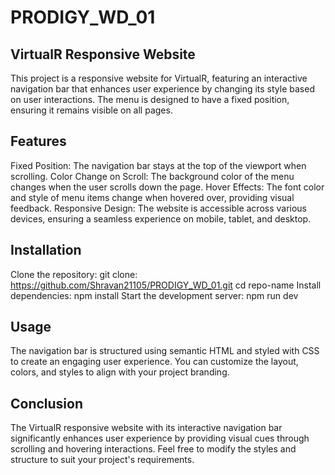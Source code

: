 # PRODIGY_WD_01

## VirtualR Responsive Website
This project is a responsive website for VirtualR, featuring an interactive navigation bar that enhances user experience by changing its style based on user interactions. The menu is designed to have a fixed position, ensuring it remains visible on all pages.

## Features
Fixed Position: The navigation bar stays at the top of the viewport when scrolling.
Color Change on Scroll: The background color of the menu changes when the user scrolls down the page.
Hover Effects: The font color and style of menu items change when hovered over, providing visual feedback.
Responsive Design: The website is accessible across various devices, ensuring a seamless experience on mobile, tablet, and desktop.

## Installation
Clone the repository:
git clone: https://github.com/Shravan21105/PRODIGY_WD_01.git
cd repo-name
Install dependencies:
npm install
Start the development server:
npm run dev

## Usage
The navigation bar is structured using semantic HTML and styled with CSS to create an engaging user experience. You can customize the layout, colors, and styles to align with your project branding.

## Conclusion
The VirtualR responsive website with its interactive navigation bar significantly enhances user experience by providing visual cues through scrolling and hovering interactions. Feel free to modify the styles and structure to suit your project's requirements.

